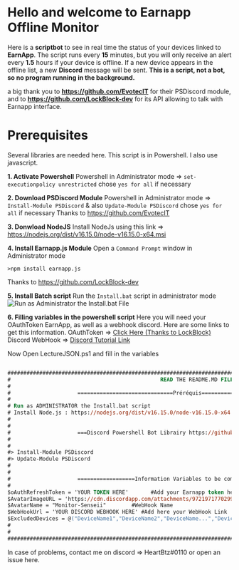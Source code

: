# Hello and welcome to Earnapp Offline Monitor

Here is a **scriptbot** to see in real time the status of your devices linked to **EarnApp**. The script runs every **15** minutes, but you will only receive an alert every **1.5** hours if your device is offline. If a new device appears in the offline list, a new **Discord** message will be sent.
**This is a script, not a bot, so no program running in the background.**

a big thank you to **https://github.com/EvotecIT** for their PSDiscord module, and to **https://github.com/LockBlock-dev** for its API allowing to talk with Earnapp interface.


# Prerequisites
Several libraries are needed here. This script is in Powershell. I also use javascript.

 **1. Activate Powershell**
 Powershell in Administrator mode => `set-executionpolicy unrestricted`
 chose `yes for all` if necessary
 
**2. Download PSDiscord Module**
Powershell in Administrator mode => `Install-Module PSDiscord` & also  `Update-Module PSDiscord`
chose `yes for all` if necessary
Thanks to https://github.com/EvotecIT

 **3. Donwload NodeJS**
 Install NodeJs using this link => https://nodejs.org/dist/v16.15.0/node-v16.15.0-x64.msi  

 **4. Install Earnapp.js Module**
Open a `Command Prompt` window in Administrator mode

    >npm install earnapp.js

Thanks to https://github.com/LockBlock-dev

 **5. Install Batch script**
Run the `Install.bat` script in administrator mode
![Run as Administrator the Install.bat File](https://media.discordapp.net/attachments/972078178963177502/977715291540816012/unknown.png)

 **6. Filling variables in the powershell script**
Here you will need your OAuthToken EarnApp, as well as a webhook discord.
Here are some links to get this information.
OAuthToken => [Click Here (Thanks to LockBlock)](https://github.com/LockBlock-dev/earnapp.js/blob/master/Cookies.md#how-to-login-with-cookies)
Discord WebHook => [Discord Tutorial Link](https://support.discord.com/hc/en-us/articles/228383668-Intro-to-Webhooks)

Now Open LectureJSON.ps1 and fill in the variables 
```ps

##########################################################################################################################################
#                                               READ THE README.MD FILE                                                                  #
#                                                                                                                                        #
#                     ==============================Préréquis====================================                                        #
#                                                                                                                                        #
# Run as ADMINISTRATOR the Install.bat script                                                                                            #
# Install Node.js : https://nodejs.org/dist/v16.15.0/node-v16.15.0-x64.msi                                                               #
#                                                                                                                                        #
#                                                                                                                                        #
#                     ===Discord Powershell Bot Librairy https://github.com/EvotecIT/PSDiscord===                                        #
#                                                                                                                                        #
#                                                                                                                                        #
#> Install-Module PSDiscord                                                                                                              #
#> Update-Module PSDiscord                                                                                                               #
#                                                                                                                                        #
#                                                                                                                                        #
#                     ==================Information Variables to be completed====================                                        #
#                                                                                                                                        #
$oAuthRefreshToken = 'YOUR TOKEN HERE'       #Add your Earnapp token here
$AvatarImageURL = 'https://cdn.discordapp.com/attachments/972197177029980172/975730277139746826/progyblue.png'    #Chose the image you want for your discord WebHook
$AvatarName = "Monitor-Senseii"        #WebHook Name                                                                                           
$WebHookUrl = 'YOUR DISCORD WEBHOOK HERE' #Add here your WebHook Link
$ExcludedDevices = @("DeviceName1","DeviceName2","DeviceName...","DeviceNameX","2Win5")   #Here you enter the devices that you do not want to be displayed on the BOT 
#                                                                                                                                        #
#                                                                                                                                        #
##########################################################################################################################################

```

In case of problems, contact me on discord => HeartBtz#0110 or open an issue here.
